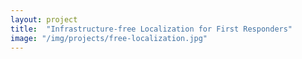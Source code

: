 ```yaml
---
layout: project
title:  "Infrastructure-free Localization for First Responders"
image: "/img/projects/free-localization.jpg"
---
```

